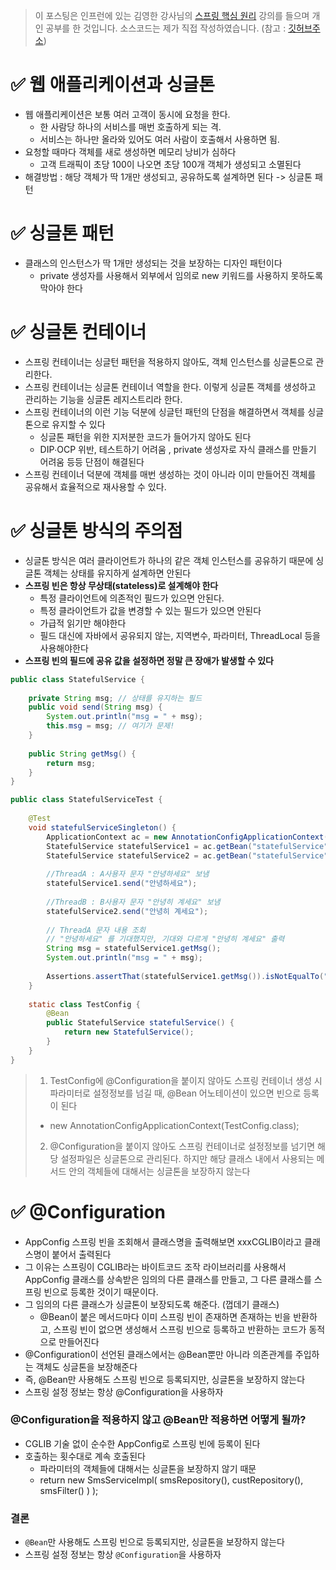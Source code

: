 > 이 포스팅은 인프런에 있는 김영한 강사님의 [스프링 핵심 원리](https://www.inflearn.com/course/%EC%8A%A4%ED%94%84%EB%A7%81-%ED%95%B5%EC%8B%AC-%EC%9B%90%EB%A6%AC-%EA%B8%B0%EB%B3%B8%ED%8E%B8) 강의를 들으며 개인 공부를 한 것입니다. 
> 소스코드는 제가 직접 작성하였습니다. (참고 : [깃허브주소](https://github.com/Jisu-Shin/jisutudy))
# ✅ 웹 애플리케이션과 싱글톤
- 웹 애플리케이션은 보통 여러 고객이 동시에 요청을 한다.
	- 한 사람당 하나의 서비스를 매번 호출하게 되는 격.
	- 서비스는 하나만 올라와 있어도 여러 사람이 호출해서 사용하면 됨.
- 요청할 때마다 객체를 새로 생성하면 메모리 낭비가 심하다
	- 고객 트래픽이 초당 100이 나오면 초당 100개 객체가 생성되고 소멸된다
- 해결방법 : 해당 객체가 딱 1개만 생성되고, 공유하도록 설계하면 된다 -> 싱글톤 패턴

# ✅ 싱글톤 패턴
- 클래스의 인스턴스가 딱 1개만 생성되는 것을 보장하는 디자인 패턴이다
	- private 생성자를 사용해서 외부에서 임의로 new 키워드를 사용하지 못하도록 막아야 한다

# ✅ 싱글톤 컨테이너
- 스프링 컨테이너는 싱글턴 패턴을 적용하지 않아도, 객체 인스턴스를 싱글톤으로 관리한다.
- 스프링 컨테이너는 싱글톤 컨테이너 역할을 한다. 이렇게 싱글톤 객체를 생성하고 관리하는 기능을 싱글톤 레지스트리라 한다.
- 스프링 컨테이너의 이런 기능 덕분에 싱글턴 패턴의 단점을 해결하면서 객체를 싱글톤으로 유지할 수 있다
	- 싱글톤 패턴을 위한 지저분한 코드가 들어가지 않아도 된다
	- DIP∙OCP 위반,  테스트하기 어려움 , private 생성자로 자식 클래스를 만들기 어려움 등등 단점이 해결된다
- 스프링 컨테이너 덕분에 객체를 매번 생성하는 것이 아니라 이미 만들어진 객체를 공유해서 효율적으로 재사용할 수 있다.

# ✅ 싱글톤 방식의 주의점
- 싱글톤 방식은 여러 클라이언트가 하나의 같은 객체 인스턴스를 공유하기 때문에 싱글톤 객체는 상태를 유지하게 설계하면 안된다
- **스프링 빈은 항상 무상태(stateless)로 설계해야 한다**
	- 특정 클라이언트에 의존적인 필드가 있으면 안된다.
	- 특정 클라이언트가 값을 변경할 수 있는 필드가 있으면 안된다
	- 가급적 읽기만 해야한다
	- 필드 대신에 자바에서 공유되지 않는, 지역변수, 파라미터, ThreadLocal 등을 사용해야한다
- **스프링 빈의 필드에 공유 값을 설정하면 정말 큰 장애가 발생할 수 있다**


```java
public class StatefulService {  
  
    private String msg; // 상태를 유지하는 필드  
    public void send(String msg) {  
        System.out.println("msg = " + msg);  
        this.msg = msg; // 여기가 문제!  
    }  
  
    public String getMsg() {  
        return msg;  
    }  
}
```

```java
public class StatefulServiceTest {  
  
    @Test  
    void statefulServiceSingleton() {  
        ApplicationContext ac = new AnnotationConfigApplicationContext(TestConfig.class);  
        StatefulService statefulService1 = ac.getBean("statefulService", StatefulService.class);  
        StatefulService statefulService2 = ac.getBean("statefulService", StatefulService.class);  
  
        //ThreadA : A사용자 문자 "안녕하세요" 보냄  
        statefulService1.send("안녕하세요");  
  
        //ThreadB : B사용자 문자 "안녕히 계세요" 보냄  
        statefulService2.send("안녕히 계세요");  
  
        // ThreadA 문자 내용 조회  
        // "안녕하세요" 를 기대했지만, 기대와 다르게 "안녕히 계세요" 출력  
        String msg = statefulService1.getMsg();  
        System.out.println("msg = " + msg);  
  
        Assertions.assertThat(statefulService1.getMsg()).isNotEqualTo("안녕하세요");  
    }  
  
    static class TestConfig {  
        @Bean  
        public StatefulService statefulService() {  
            return new StatefulService();  
        }  
    }  
}
```

> 1. TestConfig에 @Configuration을 붙이지 않아도 스프링 컨테이너 생성 시 파라미터로 설정정보를 넘길 때, @Bean 어노테이션이 있으면 빈으로 등록이 된다
> 	- new AnnotationConfigApplicationContext(TestConfig.class);  
> 2. @Configuration을 붙이지 않아도 스프링 컨테이너로 설정정보를 넘기면 해당 설정파일은 싱글톤으로 관리된다. 하지만 해당 클래스 내에서 사용되는 메서드 안의 객체들에 대해서는 싱글톤을 보장하지 않는다


# ✅  @Configuration
- AppConfig 스프링 빈을 조회해서 클래스명을 출력해보면 xxxCGLIB이라고 클래스명이 붙어서 출력된다
- 그 이유는 스프링이 CGLIB라는 바이트코드 조작 라이브러리를 사용해서 AppConfig 클래스를 상속받은 임의의 다른 클래스를 만들고, 그 다른 클래스를 스프링 빈으로 등록한 것이기 때문이다.
- 그 임의의 다른 클래스가 싱글톤이 보장되도록 해준다. (껍데기 클래스)
	- @Bean이 붙은 메서드마다 이미 스프링 빈이 존재하면 존재하는 빈을 반환하고, 스프링 빈이 없으면 생성해서 스프링 빈으로 등록하고 반환하는 코드가 동적으로 만들어진다
- @Configuration이 선언된 클래스에서는 @Bean뿐만 아니라 의존관계를 주입하는 객체도 싱글톤을 보장해준다
- 즉, @Bean만 사용해도 스프링 빈으로 등록되지만, 싱글톤을 보장하지 않는다
- 스프링 설정 정보는 항상 @Configuration을 사용하자

### @Configuration을 적용하지 않고 @Bean만 적용하면 어떻게 될까?
- CGLIB 기술 없이 순수한 AppConfig로 스프링 빈에 등록이 된다
- 호출하는 횟수대로 계속 호출된다
	- 파라미터의 객체들에 대해서는 싱글톤을 보장하지 않기 때문
	- return new SmsServiceImpl( smsRepository(),  custRepository(),  smsFilter()  )
);

### 결론
- `@Bean`만 사용해도 스프링 빈으로 등록되지만, 싱글톤을 보장하지 않는다
- 스프링 설정 정보는 항상 `@Configuration`을 사용하자
